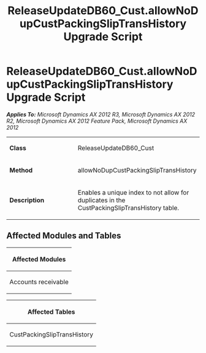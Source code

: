 ﻿---
title: ReleaseUpdateDB60_Cust.allowNoDupCustPackingSlipTransHistory Upgrade Script
TOCTitle: ReleaseUpdateDB60_Cust.allowNoDupCustPackingSlipTransHistory Upgrade Script
ms:assetid: a2a5db42-b249-f9ab-3ee4-ce770ac77590
ms:mtpsurl: https://msdn.microsoft.com/en-us/library/JJ736750(v=AX.60)
ms:contentKeyID: 49710182
ms.date: 05/18/2015
mtps_version: v=AX.60
---

# ReleaseUpdateDB60\_Cust.allowNoDupCustPackingSlipTransHistory Upgrade Script 


_**Applies To:** Microsoft Dynamics AX 2012 R3, Microsoft Dynamics AX 2012 R2, Microsoft Dynamics AX 2012 Feature Pack, Microsoft Dynamics AX 2012_

<table>
<colgroup>
<col style="width: 50%" />
<col style="width: 50%" />
</colgroup>
<tbody>
<tr class="odd">
<td><p><strong>Class</strong></p></td>
<td><p>ReleaseUpdateDB60_Cust</p></td>
</tr>
<tr class="even">
<td><p><strong>Method</strong></p></td>
<td><p>allowNoDupCustPackingSlipTransHistory</p></td>
</tr>
<tr class="odd">
<td><p><strong>Description</strong></p></td>
<td><p>Enables a unique index to not allow for duplicates in the CustPackingSlipTransHistory table.</p></td>
</tr>
</tbody>
</table>


## Affected Modules and Tables

<table>
<colgroup>
<col style="width: 100%" />
</colgroup>
<thead>
<tr class="header">
<th><p>Affected Modules</p></th>
</tr>
</thead>
<tbody>
<tr class="odd">
<td><p>Accounts receivable</p></td>
</tr>
</tbody>
</table>


<table>
<colgroup>
<col style="width: 100%" />
</colgroup>
<thead>
<tr class="header">
<th><p>Affected Tables</p></th>
</tr>
</thead>
<tbody>
<tr class="odd">
<td><p>CustPackingSlipTransHistory</p></td>
</tr>
</tbody>
</table>

  


